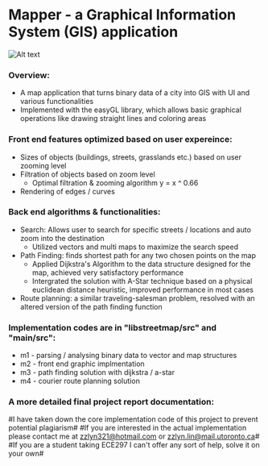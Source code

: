 # Mapper - a Graphical Information System (GIS) application

![Alt text](https://lh4.googleusercontent.com/Ra4ETdQMpxFOJwpz6OEncc8Poyu2mAXujwQhzdEeDcmBnCpA_y1O24Ejm69aisNwKiG-5ayVnWT8O5_2v94OKHwtj-RSBVkMd4Jcf3TStCQl_jqnOwNOu5hzUOYi8YYSXqVGn8v9 "Optional title")



### Overview:
  - A map application that turns binary data of a city into GIS with UI and various functionalities
  - Implemented with the easyGL library, which allows basic graphical operations like drawing straight lines and coloring areas

### Front end features optimized based on user expereince:
  - Sizes of objects (buildings, streets, grasslands etc.) based on user zooming level
  - Filtration of objects based on zoom level
      - Optimal filtration & zooming algorithm y = x ^ 0.66
  - Rendering of edges / curves
    
    
### Back end algorithms & functionalities:
  - Search: Allows user to search for specific streets / locations and auto zoom into the destination
    - Utilized vectors and multi maps to maximize the search speed
  - Path Finding: finds shortest path for any two chosen points on the map
    - Applied Dijkstra's Algorithm to the data structure designed for the map, achieved very satisfactory performance
    - Intergrated the solution with A-Star technique based on a physical euclidean distance heuristic, improved performance in most cases
  - Route planning: a similar traveling-salesman problem, resolved with an altered version of the path finding function


### Implementation codes are in "libstreetmap/src" and "main/src":
  - m1 - parsing / analysing binary data to vector and map structures
  - m2 - front end graphic implmentation
  - m3 - path finding solution with dijkstra / a-star
  - m4 - courier route planning solution



### A more detailed final project report documentation: 


#I have taken down the core implementation code of this project to prevent potential plagiarism#
#If you are interested in the actual implementation please contact me at zzlyn321@hotmail.com or zzlyn.lin@mail.utoronto.ca#
#If you are a student taking ECE297 I can't offer any sort of help, solve it on your own#
